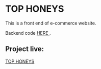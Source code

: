 # TOP HONEYS

This is a front end of e-commerce website.

Backend code [ HERE ](https://github.com/TomaszPietrzykowski/tophoneys-backend).

## Project live:

[ TOP HONEYS ](https://tophoneys.com)
